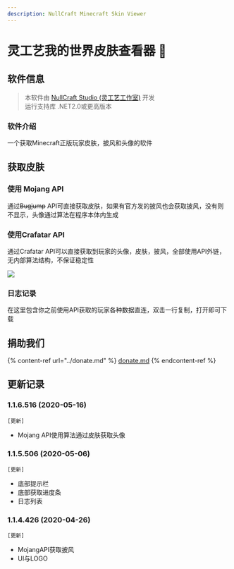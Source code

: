 ```yaml
---
description: NullCraft Minecraft Skin Viewer
---
```

# 灵工艺我的世界皮肤查看器 🔧

## 软件信息 <a href="ruan-jian-xin-xi" id="ruan-jian-xin-xi"></a>

> 本软件由 [NullCraft Studio (灵工艺工作室)](https://nullcraft.org) 开发\
> 运行支持库 .NET2.0或更高版本

### 软件介绍

一个获取Minecraft正版玩家皮肤，披风和头像的软件

## 获取皮肤

### 使用 Mojang API

通过~~Bugjump~~ API可直接获取皮肤，如果有官方发的披风也会获取披风，没有则不显示，头像通过算法在程序本体内生成

### 使用Crafatar API

通过Crafatar API可以直接获取到玩家的头像，皮肤，披风，全部使用API外链，无内部算法结构，不保证稳定性

![](../.gitbook/assets/nmsv\_1.png)

### 日志记录

在这里包含你之前使用API获取的玩家各种数据直连，双击一行复制，打开即可下载

## 捐助我们

{% content-ref url="../donate.md" %}
[donate.md](../donate.md)
{% endcontent-ref %}

## 更新记录

### 1.1.6.516 (2020-05-16)

`[更新]`

* Mojang API使用算法通过皮肤获取头像

### 1.1.5.506 (2020-05-06)

`[更新]`

* 底部提示栏
* 底部获取进度条
* 日志列表

### 1.1.4.426 (2020-04-26)

`[更新]`

* MojangAPI获取披风
* UI与LOGO
